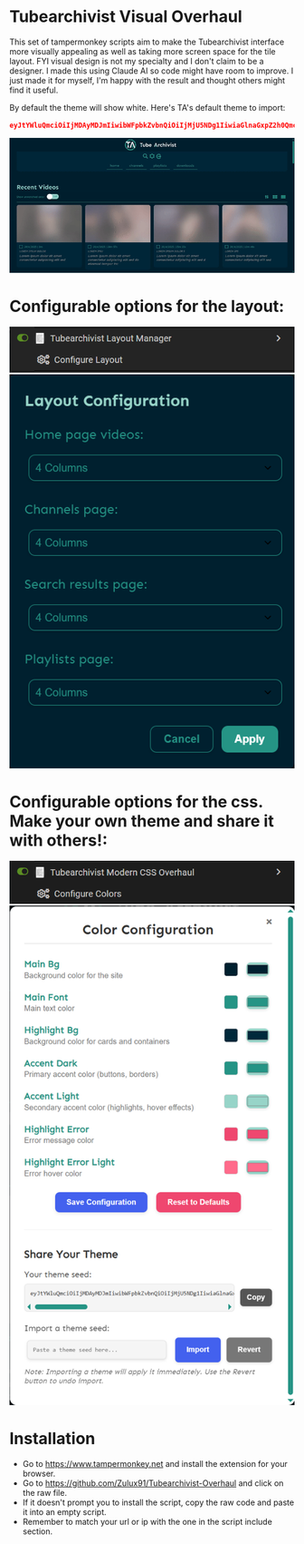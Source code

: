 # Tubearchivist Visual Overhaul
This set of tampermonkey scripts aim to make the Tubearchivist interface more visually appealing as well as taking more screen space for the tile layout. FYI visual design is not my specialty and I don't claim to be a designer. I made this using Claude AI so code might have room to improve. I just made it for myself, I'm happy with the result and thought others might find it useful.

By default the theme will show white. Here's TA's default theme to import:

```json
eyJtYWluQmciOiIjMDAyMDJmIiwibWFpbkZvbnQiOiIjMjU5NDg1IiwiaGlnaGxpZ2h0QmciOiIjMDAyOTNiIiwiYWNjZW50RGFyayI6IiMyNTk0ODUiLCJhY2NlbnRMaWdodCI6IiM5N2Q0YzgiLCJoaWdobGlnaHRFcnJvciI6IiNlZjQ3NmYiLCJoaWdobGlnaHRFcnJvckxpZ2h0IjoiI2ZmNmI4YiJ9
```

![Demo](img/demo.gif)

# Configurable options for the layout:
![Layout](img/layout1.png)
![Layout](img/layout2.png)

# Configurable options for the css. Make your own theme and share it with others!:
![CSS](img/css1.png)
![CSS](img/css2.png)

# Installation
- Go to https://www.tampermonkey.net and install the extension for your browser.
- Go to https://github.com/Zulux91/Tubearchivist-Overhaul and click on the raw file.
- If it doesn't prompt you to install the script, copy the raw code and paste it into an empty script.
- Remember to match your url or ip with the one in the script include section.
